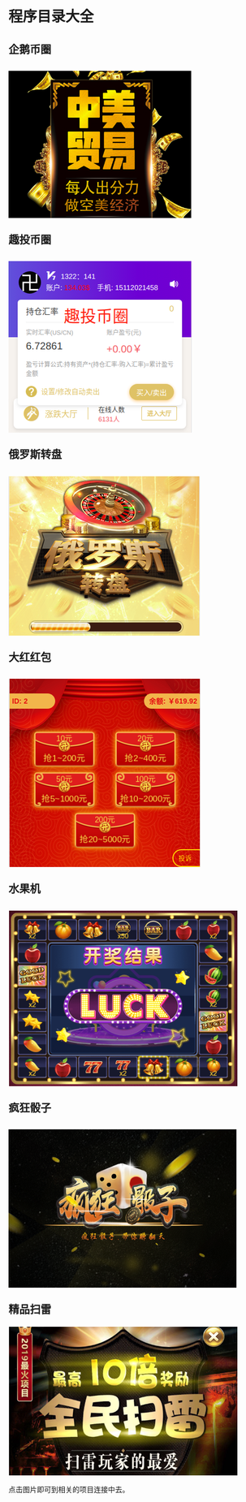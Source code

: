 程序目录大全
==========
企鹅币圈
--------
<a href="https://github.com/jingxiutequn/qier"><img src="img/qier.png"/></a><p/>
趣投币圈
--------
<a href="https://github.com/jingxiutequn/qutou"><img src="img/qutou.png"/></a><p/>
俄罗斯转盘
----------
<a href="https://github.com/jingxiutequn/luosi"><img src="img/luosi.jpg"/></a><p/>
大红红包
--------
<a href="https://github.com/jingxiutequn/dared"><img src="img/dared.png"/></a><p/>
水果机
-------
<a href="https://github.com/jingxiutequn/fruit"><img src="img/fruit.png"/></a><p/>
疯狂骰子
-------
<a href="https://github.com/jingxiutequn/touzi"><img src="img/touzi.png"/></a><p/>
精品扫雷
-------
<a href="https://github.com/jingxiutequn/saolei"><img src="img/saolei.png"/></a><p/>

点击图片即可到相关的项目连接中去。
